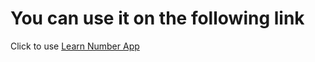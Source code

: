 # You can use it on the following link

Click to use [Learn Number App](https://imrankabir.github.io/learn-number)
